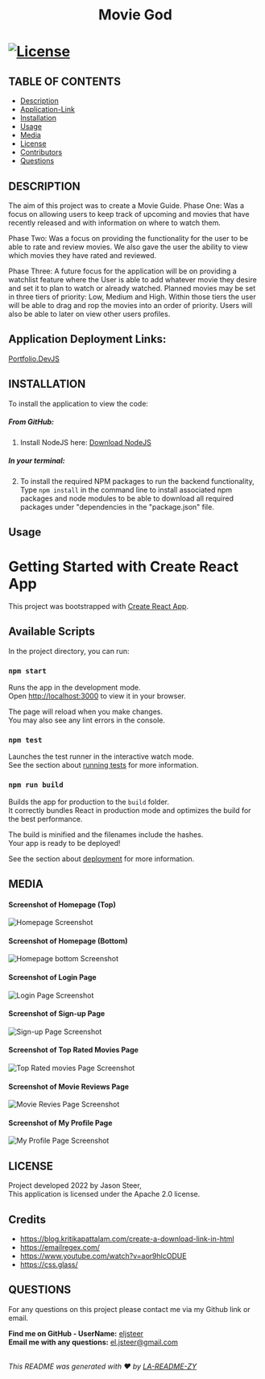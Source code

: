   <h1 align="center">Movie God<h1>

  [![License](https://img.shields.io/badge/License-Apache_2.0-blue.svg)](https://opensource.org/licenses/Apache-2.0)

  ## TABLE OF CONTENTS
  - [Description](#description)
  - [Application-Link](#application-deployment-links)
  - [Installation](#Installation)
  - [Usage](#Usage)
  - [Media](#Media)
  - [License](#License)
  - [Contributors](#contributors)
  - [Questions](#Questions)

  ## DESCRIPTION
  The aim of this project was to create a Movie Guide.
  Phase One: Was a focus on allowing users to keep track of upcoming and movies that have recently released and with information on where to watch them.

  Phase Two: Was a focus on providing the functionality for the user to be able to rate and review movies. We also gave the user the ability to view which movies they have rated and reviewed.
  
  Phase Three: A future focus for the application will be on providing a watchlist feature where the User is able to add whatever movie they desire and set it to plan to watch or already watched. Planned movies may be set in three tiers of priority: Low, Medium and High. Within those tiers the user will be able to drag and rop the movies into an order of priority. Users will also be able to later on view other users profiles.
  
  ## Application Deployment Links:

  [Portfolio.DevJS](https://eljsteer.github.io/Portfolio.DevJS/about)

  ## INSTALLATION
  To install the application to view the code:

  ##### From GitHub:

  1. Install NodeJS here: [Download NodeJS](https://nodejs.org/en/download/)

  ##### In your terminal: <br/>
  2. To install the required NPM packages to run the backend functionality, Type `npm install` in the command line to install associated npm packages and node modules to be able to download all required packages under "dependencies in the "package.json" file.

  ## Usage

  # Getting Started with Create React App

  This project was bootstrapped with [Create React App](https://github.com/facebook/create-react-app).

  ## Available Scripts

  In the project directory, you can run:

  ### `npm start`

  Runs the app in the development mode.\
  Open [http://localhost:3000](http://localhost:3000) to view it in your browser.

  The page will reload when you make changes.\
  You may also see any lint errors in the console.

  ### `npm test`

  Launches the test runner in the interactive watch mode.\
  See the section about [running tests](https://facebook.github.io/create-react-app/docs/running-tests) for more information.

  ### `npm run build`

  Builds the app for production to the `build` folder.\
  It correctly bundles React in production mode and optimizes the build for the best performance.

  The build is minified and the filenames include the hashes.\
  Your app is ready to be deployed!

  See the section about [deployment](https://facebook.github.io/create-react-app/docs/deployment) for more information.

  ## MEDIA
  #### Screenshot of Homepage (Top)
  ![Homepage Screenshot](./public/images/readMe/homepage1_SS.jpg)

  #### Screenshot of Homepage (Bottom)
  ![Homepage bottom Screenshot](./public/images/readMe/homepage2_SS.jpg)

  #### Screenshot of Login Page
  ![Login Page Screenshot](./public/images/readMe/login_SS.jpg)

  #### Screenshot of Sign-up Page
  ![Sign-up Page Screenshot](./public/images/readMe/signup_SS.jpg)

  #### Screenshot of Top Rated Movies Page
  ![Top Rated movies Page Screenshot](./public/images/readMe/top_rated_movies-LoggedIn_SS.jpg)

  #### Screenshot of Movie Reviews Page
  ![Movie Revies Page Screenshot](./public/images/readMe/movie_review-LoggedIn_SS.jpg)

  #### Screenshot of My Profile Page
  ![My Profile Page Screenshot](./public/images/readMe/my_profile_reviewed-LoggedIn_SS.jpg)
  
  ## LICENSE
  Project developed 2022 by Jason Steer,<br />
  This application is licensed under the Apache 2.0 license.
  
  ## Credits
  - https://blog.kritikapattalam.com/create-a-download-link-in-html
  - https://emailregex.com/
  - https://www.youtube.com/watch?v=aor9hlcODUE
  - https://css.glass/

  ## QUESTIONS
  For any questions on this project please contact me via my Github link or email.<br />

  **Find me on GitHub - UserName:** [eljsteer](https://github.com/eljsteer)<br />
  **Email me with any questions:** el.jsteer@gmail.com<br />
  <br />
  
  _This README was generated with ❤️ by [LA-README-ZY](https://github.com/eljsteer/LA-README-ZY)_

